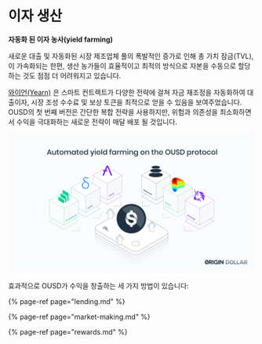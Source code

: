 # 이자 생산

**자동화 된 이자 농사\(yield farming\)**

새로운 대출 및 자동화된 시장 제조업체 풀의 폭발적인 증가로 인해 총 가치 잠금\(TVL\), 이 가속화되는 한편, 생산 농가들이 효율적이고 최적의 방식으로 자본을 수동으로 할당하는 것도 점점 더 어려워지고 있습니다.

[와이언\(Yearn\)](https://yearn.finance/) 은 스마트 컨트렉트가 다양한 전략에 걸쳐 자금 재조정을 자동화하여 대출이자, 시장 조성 수수료 및 보상 토큰을 최적으로 얻을 수 있음을 보여주었습니다. OUSD의 첫 번째 버전은 간단한 복합 전략을 사용하지만, 위험과 의존성을 최소화하면서 수익을 극대화하는 새로운 전략이 매달 배포 될 것입니다.

![](../../.gitbook/assets/ousd_docs_graphics_1.png)

효과적으로 OUSD가 수익을 창출하는 세 가지 방법이 있습니다:

{% page-ref page="lending.md" %}

{% page-ref page="market-making.md" %}

{% page-ref page="rewards.md" %}


